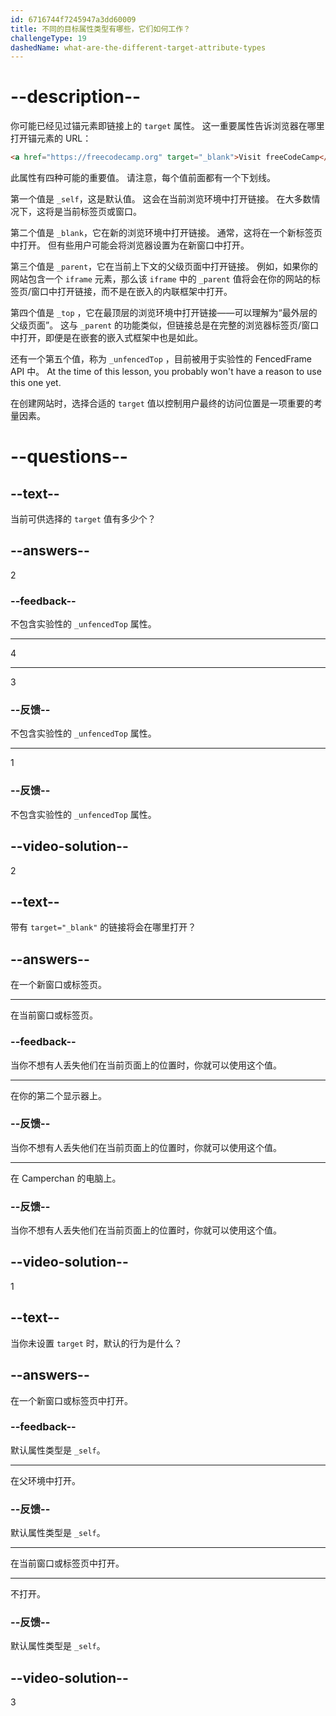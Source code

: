```yaml
---
id: 6716744f7245947a3dd60009
title: 不同的目标属性类型有哪些，它们如何工作？
challengeType: 19
dashedName: what-are-the-different-target-attribute-types
---
```


# --description--

你可能已经见过锚元素即链接上的 `target` 属性。 这一重要属性告诉浏览器在哪里打开锚元素的 URL：

```html
<a href="https://freecodecamp.org" target="_blank">Visit freeCodeCamp</a>
```

此属性有四种可能的重要值。 请注意，每个值前面都有一个下划线。

第一个值是 `_self`，这是默认值。 这会在当前浏览环境中打开链接。 在大多数情况下，这将是当前标签页或窗口。

第二个值是 `_blank`，它在新的浏览环境中打开链接。 通常，这将在一个新标签页中打开。 但有些用户可能会将浏览器设置为在新窗口中打开。

第三个值是 `_parent`，它在当前上下文的父级页面中打开链接。 例如，如果你的网站包含一个 `iframe` 元素，那么该 `iframe` 中的 `_parent` 值将会在你的网站的标签页/窗口中打开链接，而不是在嵌入的内联框架中打开。

第四个值是 `_top` ，它在最顶层的浏览环境中打开链接——可以理解为“最外层的父级页面”。 这与 `_parent` 的功能类似，但链接总是在完整的浏览器标签页/窗口中打开，即便是在嵌套的嵌入式框架中也是如此。

还有一个第五个值，称为 `_unfencedTop` ，目前被用于实验性的 FencedFrame API 中。 At the time of this lesson, you probably won't have a reason to use this one yet.

在创建网站时，选择合适的 `target` 值以控制用户最终的访问位置是一项重要的考量因素。

# --questions--

## --text--

当前可供选择的 `target` 值有多少个？

## --answers--

2

### --feedback--

不包含实验性的 `_unfencedTop` 属性。

---

4

---

3

### --反馈--

不包含实验性的 `_unfencedTop` 属性。

---

1

### --反馈--

不包含实验性的 `_unfencedTop` 属性。

## --video-solution--

2

## --text--

带有 `target="_blank"` 的链接将会在哪里打开？

## --answers--

在一个新窗口或标签页。

---

在当前窗口或标签页。

### --feedback--

当你不想有人丢失他们在当前页面上的位置时，你就可以使用这个值。

---

在你的第二个显示器上。

### --反馈--

当你不想有人丢失他们在当前页面上的位置时，你就可以使用这个值。

---

在 Camperchan 的电脑上。

### --反馈--

当你不想有人丢失他们在当前页面上的位置时，你就可以使用这个值。

## --video-solution--

1

## --text--

当你未设置 `target` 时，默认的行为是什么？

## --answers--

在一个新窗口或标签页中打开。

### --feedback--

默认属性类型是 `_self`。

---

在父环境中打开。

### --反馈--

默认属性类型是 `_self`。

---

在当前窗口或标签页中打开。

---

不打开。

### --反馈--

默认属性类型是 `_self`。

## --video-solution--

3
